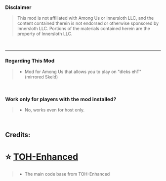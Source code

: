 ### Disclaimer
> This mod is not affiliated with Among Us or Innersloth LLC, and the content contained therein is not endorsed or otherwise sponsored by Innersloth LLC. Portions of the materials contained herein are the property of Innersloth LLC.
<br>

------------------------------------------------------------------------------------------------------------------------------------------------------------------------------------------

### Regarding This Mod
> 
> - Mod for Among Us that allows you to play on "dleks ehT" (mirrored Skeld)
>
<br>

### Work only for players with the mod installed?
> 
> - No, works even for host only.
>
<br>

## Credits:

# :star: [TOH-Enhanced](https://github.com/0xDrMoe/TownofHost-Enhanced/) 
> 
> - The main code base from TOH-Enhanced
>
